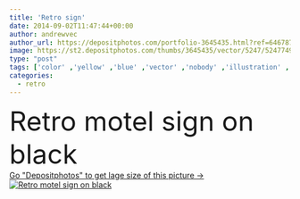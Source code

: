 ```yaml
---
title: 'Retro sign'
date: 2014-09-02T11:47:44+00:00
author: andrewvec
author_url: https://depositphotos.com/portfolio-3645435.html?ref=64678756
image: https://st2.depositphotos.com/thumbs/3645435/vector/5247/52477497/api_thumb_450.jpg?forcejpeg=true
type: "post"
tags: ['color' ,'yellow' ,'blue' ,'vector' ,'nobody' ,'illustration' ,'business' ,'sign' ,'travel' ,'orange' ,'transportation' ,'black' ,'style' ,'old' ,'retro' ,'vintage' ,'road' ,'arrow' ,'text' ,'fingers' ,'scenery' ,'aged' ,'tourism' ,'highway' ,'vacation' ,'signboard' ,'historic' ,'advertising' ,'advertise' ,'billboard' ,'america' ,'hotel' ,'united' ,'vacancy' ,'ad' ,'signpost' ,'lodging' ,'roadside' ,'1950s' ,'ladies' ,'neon' ,'marquee' ,'americana' ,'50s' ,'motel' ,'signage' ]
categories: 
  - retro
---
```

<div aling="center">
            <font size="60"> Retro motel sign on black</font>   
</div>
<div>
    <a href='https://st2.depositphotos.com/thumbs/3645435/vector/5247/52477497/api_thumb_450.jpg?forcejpeg=true?ref=64678756' target=_blank > Go "Depositphotos" to get lage size of this picture ->
        <img href='https://st2.depositphotos.com/thumbs/3645435/vector/5247/52477497/api_thumb_450.jpg?forcejpeg=true?ref=64678756' src='https://st2.depositphotos.com/3645435/5247/v/950/depositphotos_52477497-stock-illustration-retro-sign.jpg?forcejpeg=true' alt='Retro motel sign on black' >
    </a>
</div>
